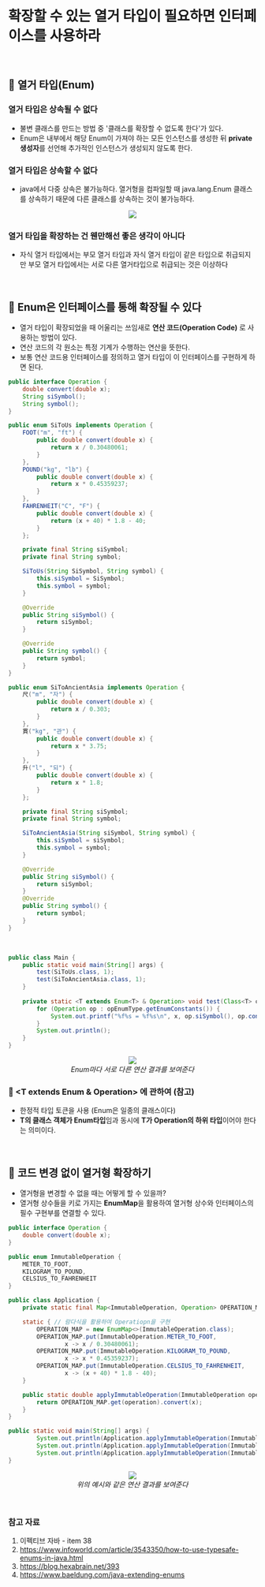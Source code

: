 # 확장할 수 있는 열거 타입이 필요하면 인터페이스를 사용하라

<br>

## 📕 열거 타입(Enum)
### 열거 타입은 상속될 수 없다
  -  불변 클래스를 만드는 방법 중 '클래스를 확장할 수 없도록 한다'가 있다.
  -  Enum은 내부에서 해당 Enum이 가져야 하는 모든 인스턴스를 생성한 뒤 **private 생성자**를 선언해 추가적인 인스턴스가 생성되지 않도록 한다.
### 열거 타입은 상속할 수 없다
  - java에서 다중 상속은 불가능하다. 열거형을 컴파일할 때 java.lang.Enum 클래스를 상속하기 때문에 다른 클래스를 상속하는 것이 불가능하다.

<p align="center">
<img src="image/EnumCompile.PNG">
</p>

### 열거 타입을 확장하는 건 웬만해선 좋은 생각이 아니다
  - 자식 열거 타입에서는 부모 열거 타입과 자식 열거 타입이 같은 타입으로 취급되지만 부모 열거 타입에서는 서로 다른 열거타입으로 취급되는 것은 이상하다 
<br>

## 📕 Enum은 인터페이스를 통해 확장될 수 있다
  - 열거 타입이 확장되었을 때 어울리는 쓰임새로 **연산 코드(Operation Code)** 로 사용하는 방법이 있다.
  - 연산 코드의 각 원소는 특정 기계가 수행하는 연산을 뜻한다.
  - 보통 연산 코드용 인터페이스를 정의하고 열거 타입이 이 인터페이스를 구현하게 하면 된다.

```java
public interface Operation {
    double convert(double x);
    String siSymbol();
    String symbol();
}
```

```java
public enum SiToUs implements Operation {
    FOOT("m", "ft") {
        public double convert(double x) {
            return x / 0.30480061;
        }
    },
    POUND("kg", "lb") {
        public double convert(double x) {
            return x * 0.45359237;
        }
    },
    FAHRENHEIT("C", "F") {
        public double convert(double x) {
            return (x + 40) * 1.8 - 40;
        }
    };

    private final String siSymbol;
    private final String symbol;

    SiToUs(String SiSymbol, String symbol) {
        this.siSymbol = SiSymbol;
        this.symbol = symbol;
    }

    @Override
    public String siSymbol() {
        return siSymbol;
    }

    @Override
    public String symbol() {
        return symbol;
    }
}
```

```java
public enum SiToAncientAsia implements Operation {
    尺("m", "자") {
        public double convert(double x) {
            return x / 0.303;
        }
    },
    貫("kg", "관") {
        public double convert(double x) {
            return x * 3.75;
        }
    },
    升("l", "되") {
        public double convert(double x) {
            return x * 1.8;
        }
    };

    private final String siSymbol;
    private final String symbol;

    SiToAncientAsia(String siSymbol, String symbol) {
        this.siSymbol = siSymbol;
        this.symbol = symbol;
    }

    @Override
    public String siSymbol() {
        return siSymbol;
    }
    @Override
    public String symbol() {
        return symbol;
    }
}
```

<br>

```java
public class Main {
    public static void main(String[] args) {
        test(SiToUs.class, 1);
        test(SiToAncientAsia.class, 1);
    }
    
    private static <T extends Enum<T> & Operation> void test(Class<T> opEnumType, double x) {
        for (Operation op : opEnumType.getEnumConstants()) {
            System.out.printf("%f%s = %f%s\n", x, op.siSymbol(), op.convert(x), op.symbol());
        }
        System.out.println();
    }
}
```

<p align="center">
<img src="image/ConvertEnumResult.PNG"><br>
<em>Enum마다 서로 다른 연산 결과를 보여준다</em>
</p>


### 🤪 <T extends Enum<T> & Operation> 에 관하여 (참고)
  - 한정적 타입 토큰을 사용 (Enum은 일종의 클래스이다)
  - **T의 클래스 객체가 Enum타입**임과 동시에 **T가 Operation의 하위 타입**이어야 한다는 의미이다.

<br>

## 📕 코드 변경 없이 열거형 확장하기
  - 열거형을 변경할 수 없을 때는 어떻게 할 수 있을까?
  - 열거형 상수들을 키로 가지는 **EnumMap**을 활용하여 열거형 상수와 인터페이스의 필수 구현부를 연결할 수 있다.

```java
public interface Operation {
    double convert(double x);
}
```

```java
public enum ImmutableOperation {
    METER_TO_FOOT,
    KILOGRAM_TO_POUND,
    CELSIUS_TO_FAHRENHEIT
}
```

```java
public class Application {
    private static final Map<ImmutableOperation, Operation> OPERATION_MAP;

    static { // 람다식을 활용하여 Operatiopn을 구현
        OPERATION_MAP = new EnumMap<>(ImmutableOperation.class);
        OPERATION_MAP.put(ImmutableOperation.METER_TO_FOOT,
                x -> x / 0.30480061);
        OPERATION_MAP.put(ImmutableOperation.KILOGRAM_TO_POUND,
                x -> x * 0.45359237);
        OPERATION_MAP.put(ImmutableOperation.CELSIUS_TO_FAHRENHEIT,
                x -> (x + 40) * 1.8 - 40);
    }

    public static double applyImmutableOperation(ImmutableOperation operation, double x) {
        return OPERATION_MAP.get(operation).convert(x);
    }
}
```

```java
public static void main(String[] args) {
        System.out.println(Application.applyImmutableOperation(ImmutableOperation.METER_TO_FOOT, 1));
        System.out.println(Application.applyImmutableOperation(ImmutableOperation.KILOGRAM_TO_POUND, 1));
        System.out.println(Application.applyImmutableOperation(ImmutableOperation.CELSIUS_TO_FAHRENHEIT, 1));
}
```

<p align="center">
<img src="image/ImmutableEnumResult.PNG"><br>
<em>위의 예시와 같은 연산 결과를 보여준다</em>
</p>

<br>

### 참고 자료
1. 이펙티브 자바 - item 38
2. https://www.infoworld.com/article/3543350/how-to-use-typesafe-enums-in-java.html
3. https://blog.hexabrain.net/393
4. https://www.baeldung.com/java-extending-enums
